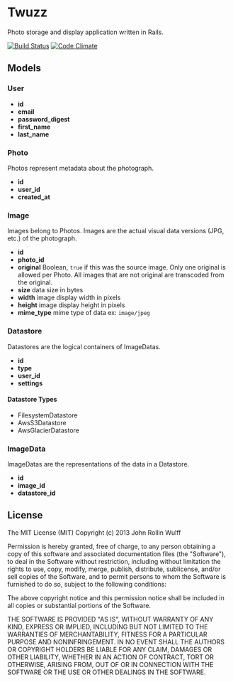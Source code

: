 # Twuzz
Photo storage and display application written in Rails.

[![Build Status](https://travis-ci.org/twuzz/twuzz.png)](https://travis-ci.org/twuzz/twuzz)
[![Code Climate](https://codeclimate.com/github/twuzz/twuzz.png)](https://codeclimate.com/github/twuzz/twuzz)

## Models
### User

* __id__
* __email__
* __password_digest__
* __first_name__
* __last_name__

### Photo
Photos represent metadata about the photograph.

* __id__
* __user_id__
* __created_at__

### Image
Images belong to Photos. Images are the actual visual data versions (JPG, etc.) of the photograph.

* __id__
* __photo_id__
* __original__ Boolean, `true` if this was the source image. Only one original is allowed per Photo. All images that are not original are transcoded from the original.
* __size__ data size in bytes
* __width__ image display width in pixels
* __height__ image display height in pixels
* __mime_type__ mime type of data ex: `image/jpeg`

### Datastore
  Datastores are the logical containers of ImageDatas.
  
  * __id__
  * __type__
  * __user_id__
  * __settings__

#### Datastore Types

* FilesystemDatastore
* AwsS3Datastore
* AwsGlacierDatastore

### ImageData
ImageDatas are the representations of the data in a Datastore.

* __id__
* __image_id__
* __datastore_id__

## License
The MIT License (MIT)
Copyright (c) 2013 John Rollin Wulff

Permission is hereby granted, free of charge, to any person obtaining a copy of this software and associated documentation files (the "Software"), to deal in the Software without restriction, including without limitation the rights to use, copy, modify, merge, publish, distribute, sublicense, and/or sell copies of the Software, and to permit persons to whom the Software is furnished to do so, subject to the following conditions:

The above copyright notice and this permission notice shall be included in all copies or substantial portions of the Software.

THE SOFTWARE IS PROVIDED "AS IS", WITHOUT WARRANTY OF ANY KIND, EXPRESS OR IMPLIED, INCLUDING BUT NOT LIMITED TO THE WARRANTIES OF MERCHANTABILITY, FITNESS FOR A PARTICULAR PURPOSE AND NONINFRINGEMENT. IN NO EVENT SHALL THE AUTHORS OR COPYRIGHT HOLDERS BE LIABLE FOR ANY CLAIM, DAMAGES OR OTHER LIABILITY, WHETHER IN AN ACTION OF CONTRACT, TORT OR OTHERWISE, ARISING FROM, OUT OF OR IN CONNECTION WITH THE SOFTWARE OR THE USE OR OTHER DEALINGS IN THE SOFTWARE.
